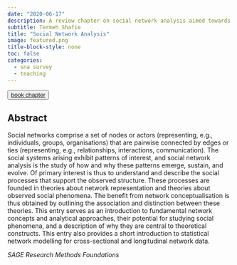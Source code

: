 ```yaml
---
date: "2020-06-17"
description: A review chapter on social network analysis aimed towards undergraduate students.
subtitle: Termeh Shafie
title: "Social Network Analysis"
image: featured.png
title-block-style: none
toc: false
categories: 
  - sna survey
  - teaching
---
```


<button type="button" class="btn btn-outline-success"><a href="https://doi.org/10.4135/9781526421036871242" target="_blank">book chapter</a></button>



## Abstract 
Social networks comprise a set of nodes or actors (representing, e.g., individuals, groups, organisations) that are pairwise connected by edges or ties (representing, e.g., relationships, interactions, communication). The social systems arising exhibit patterns of interest, and social network analysis is the study of how and why these patterns emerge, sustain, and evolve. Of primary interest is thus to understand and describe the social processes that support the observed structure. These processes are founded in theories about network representation and theories about observed social phenomena. The benefit from network conceptualisation is thus obtained by outlining the association and distinction between these theories. This entry serves as an introduction to fundamental network concepts and analytical approaches, their potential for studying social phenomena, and a description of why they are central to theoretical constructs. This entry also provides a short introduction to statistical network modelling for cross-sectional and longitudinal network data.

*SAGE Research Methods Foundations*
